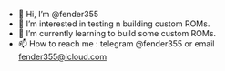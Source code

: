 - 👋 Hi, I’m @fender355
- 👀 I’m interested in testing n building custom ROMs. 
- 🌱 I’m currently learning to build some custom ROMs. 
- 📫 How to reach me : telegram @fender355 or email fender355@icloud.com

<!---
fender355/fender355 is a ✨ special ✨ repository because its `README.md` (this file) appears on your GitHub profile.
You can click the Preview link to take a look at your changes.
--->
